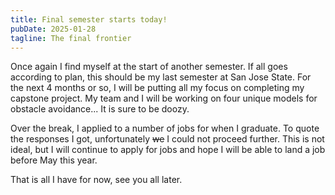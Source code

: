 ```yaml
---
title: Final semester starts today!
pubDate: 2025-01-28
tagline: The final frontier
---
```


Once again I find myself at the start of another semester. If all goes
according to plan, this should be my last semester at San Jose State. For the
next 4 months or so, I will be putting all my focus on completing my capstone
project. My team and I will be working on four unique models for obstacle
avoidance... It is sure to be doozy.

Over the break, I applied to a number of jobs for when I graduate. To quote the
responses I got, unfortunately ~~we~~ I could not proceed further. This is not
ideal, but I will continue to apply for jobs and hope I will be able to land a
job before May this year.

That is all I have for now, see you all later.

